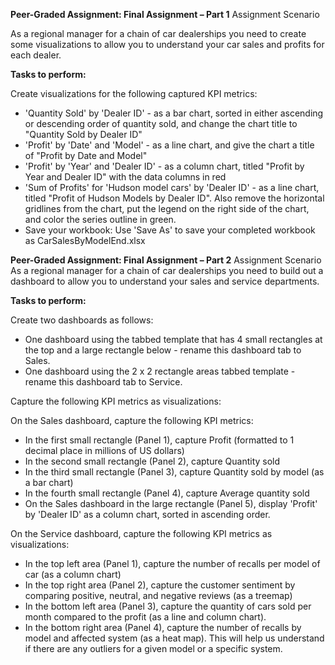 **Peer-Graded Assignment: Final Assignment – Part 1**
Assignment Scenario

As a regional manager for a chain of car dealerships you need to create some visualizations to allow you to understand your car sales and profits for each dealer.

**Tasks to perform:**

Create visualizations for the following captured KPI metrics:
- 'Quantity Sold' by 'Dealer ID' - as a bar chart, sorted in either ascending or descending order of quantity sold, and change the chart title to "Quantity Sold by Dealer ID" 
- 'Profit' by 'Date' and 'Model' - as a line chart, and give the chart a title of "Profit by Date and Model" 
- 'Profit' by 'Year' and 'Dealer ID' - as a column chart, titled "Profit by Year and Dealer ID" with the data columns in red
- 'Sum of Profits' for 'Hudson model cars' by 'Dealer ID' - as a line chart, titled "Profit of Hudson Models by Dealer ID". Also remove the horizontal gridlines from the chart, put the legend on the right side of the chart, and color the series outline in green.
- Save your workbook: Use 'Save As' to save your completed workbook as CarSalesByModelEnd.xlsx

**Peer-Graded Assignment: Final Assignment – Part 2**
Assignment Scenario
As a regional manager for a chain of car dealerships you need to build out a dashboard to allow you to understand your sales and service departments.

**Tasks to perform:**

Create two dashboards as follows:
- One dashboard using the tabbed template that has 4 small rectangles at the top and a large rectangle below - rename this dashboard tab to Sales.
- One dashboard using the 2 x 2 rectangle areas tabbed template - rename this dashboard tab to Service.

Capture the following KPI metrics as visualizations:

On the Sales dashboard, capture the following KPI metrics:
- In the first small rectangle (Panel 1), capture Profit (formatted to 1 decimal place in millions of US dollars)
- In the second small rectangle (Panel 2), capture Quantity sold
- In the third small rectangle (Panel 3), capture Quantity sold by model (as a bar chart)
- In the fourth small rectangle (Panel 4), capture Average quantity sold
- On the Sales dashboard in the large rectangle (Panel 5), display 'Profit' by 'Dealer ID' as a column chart, sorted in ascending order.

On the Service dashboard, capture the following KPI metrics as visualizations:
- In the top left area (Panel 1), capture the number of recalls per model of car (as a column chart)
- In the top right area (Panel 2), capture the customer sentiment by comparing positive, neutral, and negative reviews (as a treemap)
- In the bottom left area (Panel 3), capture the quantity of cars sold per month compared to the profit (as a line and column chart).
- In the bottom right area (Panel 4), capture the number of recalls by model and affected system (as a heat map). This will help us understand if there are any outliers for a given model or a specific system.


